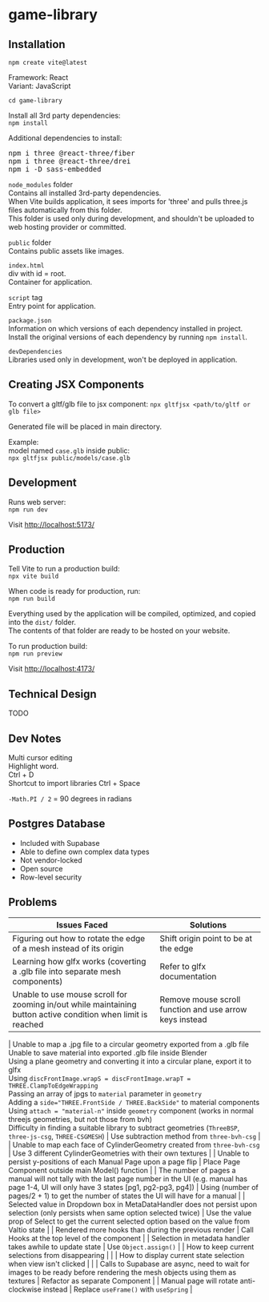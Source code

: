 # game-library

## Installation

`npm create vite@latest`

Framework: React <br>
Variant: JavaScript

`cd game-library`

Install all 3rd party dependencies: <br>
`npm install`

Additional dependencies to install: <br>

<pre>
npm i three @react-three/fiber
npm i three @react-three/drei
npm i -D sass-embedded
</pre>

`node_modules` folder <br>
Contains all installed 3rd-party dependencies. <br>
When Vite builds application, it sees imports for 'three' and pulls three.js files automatically from this folder. <br>
This folder is used only during development, and shouldn't be uploaded to web hosting provider or committed.

`public` folder <br>
Contains public assets like images.

`index.html` <br>
div with id = root. <br>
Container for application.

`script` tag <br>
Entry point for application.

`package.json` <br>
Information on which versions of each dependency installed in project. <br>
Install the original versions of each dependency by running `npm install`.

`devDependencies` <br>
Libraries used only in development, won't be deployed in application.

## Creating JSX Components

To convert a gltf/glb file to jsx component:
`npx gltfjsx <path/to/gltf or glb file>`

Generated file will be placed in main directory.

Example: <br>
model named `case.glb` inside public: <br>
`npx gltfjsx public/models/case.glb`

## Development

Runs web server: <br>
`npm run dev`

Visit [http://localhost:5173/](http://localhost:5173/)

## Production

Tell Vite to run a production build: <br>
`npx vite build`

When code is ready for production, run: <br>
`npm run build`

Everything used by the application will be compiled, optimized, and copied into the `dist/` folder. <br>
The contents of that folder are ready to be hosted on your website.

To run production build: <br>
`npm run preview`

Visit [http://localhost:4173/](http://localhost:4173/)

## Technical Design

TODO

## Dev Notes

Multi cursor editing <br>
Highlight word. <br>
Ctrl + D <br>
Shortcut to import libraries Ctrl + Space

`-Math.PI / 2` = 90 degrees in radians

## Postgres Database

- Included with Supabase
- Able to define own complex data types
- Not vendor-locked
- Open source
- Row-level security

## Problems

| Issues Faced                                                                                                  | Solutions                                               |
| ------------------------------------------------------------------------------------------------------------- | ------------------------------------------------------- |
| Figuring out how to rotate the edge of a mesh instead of its origin                                           | Shift origin point to be at the edge                    |
| Learning how glfx works (coverting a .glb file into separate mesh components)                                 | Refer to glfx documentation                             |
| Unable to use mouse scroll for zooming in/out while maintaining button active condition when limit is reached | Remove mouse scroll function and use arrow keys instead |

| Unable to map a .jpg file to a circular geometry exported from a .glb file <br>
Unable to save material into exported .glb file inside Blender <br>
Using a plane geometry and converting it into a circular plane, export it to glfx <br>
Using `discFrontImage.wrapS = discFrontImage.wrapT = THREE.ClampToEdgeWrapping` <br>
Passing an array of jpgs to `material` parameter in `geometry` <br>
Adding a `side="THREE.FrontSide / THREE.BackSide"` to material components <br>
Using `attach = "material-n"` inside `geometry` component (works in normal threejs geometries, but not those from bvh) <br>
Difficulty in finding a suitable library to subtract geometries (`ThreeBSP`, `three-js-csg`, `THREE-CSGMESH`) | Use subtraction method from `three-bvh-csg` |
| Unable to map each face of CylinderGeometry created from `three-bvh-csg` | Use 3 different CylinderGeometries with their own textures |
| Unable to persist y-positions of each Manual Page upon a page flip | Place Page Component outside main Model() function |
| The number of pages a manual will not tally with the last page number in the UI (e.g. manual has page 1-4, UI will only have 3 states [pg1, pg2-pg3, pg4]) | Using (number of pages/2 + 1) to get the number of states the UI will have for a manual |
| Selected value in Dropdown box in MetaDataHandler does not persist upon selection (only persists when same option selected twice) | Use the value prop of Select to get the current selected option based on the value from Valtio state |
| Rendered more hooks than during the previous render | Call Hooks at the top level of the component |
| Selection in metadata handler takes awhile to update state | Use `Object.assign()` |
| How to keep current selections from disappearing | |
| How to display current state selection when view isn't clicked | |
| Calls to Supabase are async, need to wait for images to be ready before rendering the mesh objects using them as textures | Refactor as separate Component |
| Manual page will rotate anti-clockwise instead | Replace `useFrame()` with `useSpring` |
